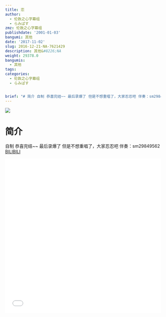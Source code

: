```yaml
---
title: 恋
author:
  - 伦敦之心字幕组
  - らみぱす
zmz: 伦敦之心字幕组
publishdate: '2001-01-03'
bangumi: 其他
date: '2017-11-02'
slug: 2016-12-21-NA-7621429
description: 其他&#8226;NA
weight: 29378.0
bangumis:
  - 其他
tags:
categories:
  - 伦敦之心字幕组
  - らみぱす


brief: "# 简介 自制 恭喜完结~~ 最后录爆了 但是不想重唱了，大家忍忍吧 伴奏：sm29849562"
---
```

![](https://i.imgur.com/ZQcomu9.png)
# 简介  
自制
恭喜完结~~
最后录爆了 但是不想重唱了，大家忍忍吧
伴奏：sm29849562
  [BILIBILI](https://www.bilibili.com/video/av7621429/)

<div class="vcontainer">  <iframe class='video' src="//www.bilibili.com/blackboard/player.html?aid=7621429" width="100%" height="500" frameborder="0" allowfullscreen="allowfullscreen"></iframe></div>
